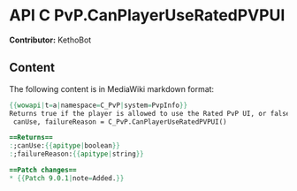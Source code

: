 # API C PvP.CanPlayerUseRatedPVPUI

**Contributor:** KethoBot

## Content

The following content is in MediaWiki markdown format:

```mediawiki
{{wowapi|t=a|namespace=C_PvP|system=PvpInfo}}
Returns true if the player is allowed to use the Rated PvP UI, or false and a reason string if not.
 canUse, failureReason = C_PvP.CanPlayerUseRatedPVPUI()

==Returns==
:;canUse:{{apitype|boolean}}
:;failureReason:{{apitype|string}}

==Patch changes==
* {{Patch 9.0.1|note=Added.}}
```